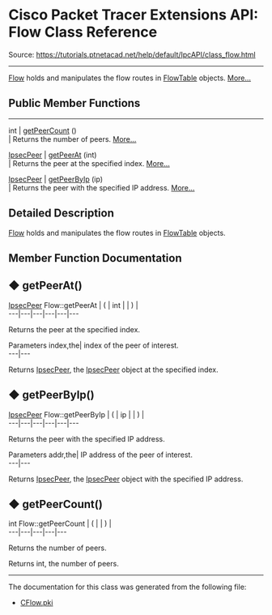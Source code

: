 # Cisco Packet Tracer Extensions API: Flow Class Reference

Source: https://tutorials.ptnetacad.net/help/default/IpcAPI/class_flow.html

---

[Flow](class_flow.html "Flow holds and manipulates the flow routes in FlowTable objects.") holds and manipulates the flow routes in [FlowTable](class_flow_table.html "FlowTable holds and manipulates the flow table.") objects. [More...](class_flow.html#details)

##  Public Member Functions  
  
---  
int | [getPeerCount](class_flow.html#a6611805e232f7a68fdf1a731004662d6) ()  
| Returns the number of peers. [More...](class_flow.html#a6611805e232f7a68fdf1a731004662d6)  
  
[IpsecPeer](class_ipsec_peer.html) | [getPeerAt](class_flow.html#afe5a39a4e28a091573d10ce178c3569e) (int)  
| Returns the peer at the specified index. [More...](class_flow.html#afe5a39a4e28a091573d10ce178c3569e)  
  
[IpsecPeer](class_ipsec_peer.html) | [getPeerByIp](class_flow.html#a8484025e581fa62a4954c7f711d25a10) (ip)  
| Returns the peer with the specified IP address. [More...](class_flow.html#a8484025e581fa62a4954c7f711d25a10)  
  
  
## Detailed Description

[Flow](class_flow.html "Flow holds and manipulates the flow routes in FlowTable objects.") holds and manipulates the flow routes in [FlowTable](class_flow_table.html "FlowTable holds and manipulates the flow table.") objects. 

## Member Function Documentation

## ◆ getPeerAt()

[IpsecPeer](class_ipsec_peer.html) Flow::getPeerAt  | ( | int  | | ) |   
---|---|---|---|---|---  
  
Returns the peer at the specified index. 

Parameters
     index,the| index of the peer of interest.  
---|---  
  
Returns
    [IpsecPeer](class_ipsec_peer.html "IpsecPeer handles and manipulates IPSec peers."), the [IpsecPeer](class_ipsec_peer.html "IpsecPeer handles and manipulates IPSec peers.") object at the specified index. 

## ◆ getPeerByIp()

[IpsecPeer](class_ipsec_peer.html) Flow::getPeerByIp  | ( | ip  | | ) |   
---|---|---|---|---|---  
  
Returns the peer with the specified IP address. 

Parameters
     addr,the| IP address of the peer of interest.  
---|---  
  
Returns
    [IpsecPeer](class_ipsec_peer.html "IpsecPeer handles and manipulates IPSec peers."), the [IpsecPeer](class_ipsec_peer.html "IpsecPeer handles and manipulates IPSec peers.") object with the specified IP address. 

## ◆ getPeerCount()

int Flow::getPeerCount  | ( | | ) |   
---|---|---|---|---  
  
Returns the number of peers. 

Returns
    int, the number of peers. 

* * *

The documentation for this class was generated from the following file:

  * [CFlow.pki](_c_flow_8pki.html)


